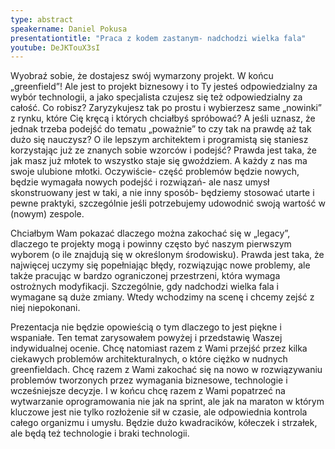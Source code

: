 ```yaml
---
type: abstract
speakername: Daniel Pokusa
presentationtitle: "Praca z kodem zastanym- nadchodzi wielka fala"
youtube: DeJKTouX3sI
---
```

Wyobraź sobie, że dostajesz swój wymarzony projekt. W końcu „greenfield”! Ale jest to projekt biznesowy i to Ty jesteś odpowiedzialny za wybór technologii, a jako specjalista czujesz się też odpowiedzialny za całość. Co robisz? Zaryzykujesz tak po prostu i wybierzesz same „nowinki” z rynku, które Cię kręcą i których chciałbyś spróbować? A jeśli uznasz, że jednak trzeba podejść do tematu „poważnie” to czy tak na prawdę aż tak dużo się nauczysz? O ile lepszym architektem i programistą się staniesz korzystając już ze znanych sobie wzorców i podejść? Prawda jest taka, że jak masz już młotek to wszystko staje się gwoździem. A każdy z nas ma swoje ulubione młotki. Oczywiście- część problemów będzie nowych, będzie wymagała nowych podejść i rozwiązań- ale nasz umysł skonstruowany jest w taki, a nie inny sposób- będziemy stosować utarte i pewne praktyki, szczególnie jeśli potrzebujemy udowodnić swoją wartość w (nowym) zespole.

Chciałbym Wam pokazać dlaczego można zakochać się w „legacy”, dlaczego te projekty mogą i powinny często być naszym pierwszym wyborem (o ile znajdują się w określonym środowisku). Prawda jest taka, że najwięcej uczymy się popełniając błędy, rozwiązując nowe problemy, ale także pracując w bardzo ograniczonej przestrzeni, która wymaga ostrożnych modyfikacji. Szczególnie, gdy nadchodzi wielka fala i wymagane są duże zmiany. Wtedy wchodzimy na scenę i chcemy zejść z niej niepokonani.

Prezentacja nie będzie opowieścią o tym dlaczego to jest piękne i wspaniałe. Ten temat zarysowałem powyżej i przedstawię Waszej indywidualnej ocenie. Chcę natomiast razem z Wami przejść przez kilka ciekawych problemów architekturalnych, o które ciężko w nudnych greenfieldach. Chcę razem z Wami zakochać się na nowo w rozwiązywaniu problemów tworzonych przez wymagania biznesowe, technologie i wcześniejsze decyzje. I w końcu chcę razem z Wami popatrzeć na wytwarzanie oprogramowania nie jak na sprint, ale jak na maraton w którym kluczowe jest nie tylko rozłożenie sił w czasie, ale odpowiednia kontrola całego organizmu i umysłu. Będzie dużo kwadracików, kółeczek i strzałek, ale będą też technologie i braki technologii.
